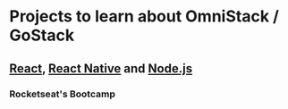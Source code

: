 # Projects to learn about OmniStack / GoStack

## [React](https://reactjs.org/), [React Native](https://facebook.github.io/react-native/) and [Node.js](https://nodejs.org/en/)

### Rocketseat's Bootcamp

